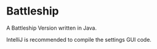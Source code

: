 # Battleship
A Battleship Version written in Java.

IntelliJ is recommended to compile the settings GUI code.
